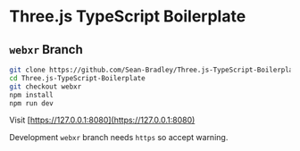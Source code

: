# Three.js TypeScript Boilerplate

## `webxr` Branch

```bash
git clone https://github.com/Sean-Bradley/Three.js-TypeScript-Boilerplate.git
cd Three.js-TypeScript-Boilerplate
git checkout webxr
npm install
npm run dev
```

Visit [https://127.0.0.1:8080](https://127.0.0.1:8080)

Development `webxr` branch needs `https` so accept warning.
